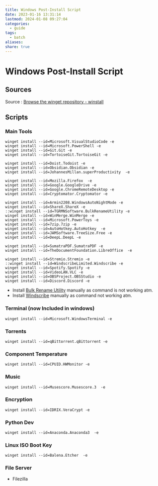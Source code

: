 ```yaml
---
title: Windows Post-Install Script
date: 2023-01-16 13:31:14
lastmod: 2024-01-08 09:27:04
categories:
  - guide
tags:
  - batch
aliases: 
share: true
---
```


# Windows Post-Install Script

## Sources

Source : [Browse the winget repository - winstall](https://winstall.app/)

## Scripts

### Main Tools

```
winget install --id=Microsoft.VisualStudioCode -e
winget install --id=Microsoft.PowerShell -e
winget install --id=Git.Git -e
winget install --id=TortoiseGit.TortoiseGit -e

winget install --id=Doist.Todoist -e
winget install --id=Obsidian.Obsidian -e
winget install --id=JohannesMillan.superProductivity  -e

winget install --id=Mozilla.Firefox  -e
winget install --id=Google.GoogleDrive -e
winget install --id=Google.ChromeRemoteDesktop -e
winget install --id=Cryptomator.Cryptomator -e

winget install --id=Armin2208.WindowsAutoNightMode -e
winget install --id=ShareX.ShareX -e
::winget install --id=TGRMNSoftware.BulkRenameUtility -e
winget install --id=WinMerge.WinMerge -e
winget install --id=Microsoft.PowerToys -e
winget install --id=7zip.7zip -e
winget install --id=AutoHotkey.AutoHotkey  -e
winget install --id=JAMSoftware.TreeSize.Free -e
winget install --id=DeepL.DeepL -e

winget install --id=SumatraPDF.SumatraPDF -e
winget install --id=TheDocumentFoundation.LibreOffice  -e

winget install --id=Stremio.Stremio -e
::winget install --id=WindscribeLimited.Windscribe -e
winget install --id=Spotify.Spotify -e
winget install --id=VideoLAN.VLC -e
winget install --id=OBSProject.OBSStudio -e
winget install --id=Discord.Discord -e
```

- Install [Bulk Rename Utility](https://www.bulkrenameutility.co.uk/Download.php) manually as command is not working atm.
- Install [Windscribe](https://windscribe.com/download) manually as command not working atm.

### Terminal (now Included in windows)

```
winget install --id=Microsoft.WindowsTerminal -e
```

### Torrents

```
winget install --id=qBittorrent.qBittorrent -e
```

### Component Temperature

```
winget install --id=CPUID.HWMonitor -e
```

### Music

```
winget install --id=Musescore.Musescore.3  -e
```

### Encryption

```
winget install --id=IDRIX.VeraCrypt -e
```

### Python Dev

```
winget install --id=Anaconda.Anaconda3  -e
```

### Linux ISO Boot Key

```
winget install --id=Balena.Etcher  -e
```

### File Server

- Filezilla
